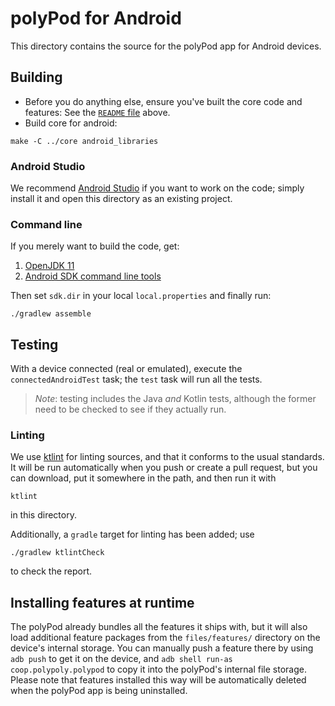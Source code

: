 # polyPod for Android

This directory contains the source for the polyPod app for Android devices.

## Building

- Before you do anything else, ensure you've built the core code and features: See
the [`README` file](../../README.md) above.
- Build core for android:

```
make -C ../core android_libraries
```

### Android Studio

We recommend [Android Studio] if you want to work on the code; simply install it
and open this directory as an existing project.

### Command line

If you merely want to build the code, get:

1. [OpenJDK 11]
2. [Android SDK command line tools]

Then set `sdk.dir` in your local `local.properties` and finally run:

```
./gradlew assemble
```

## Testing

With a device connected (real or emulated), execute the `connectedAndroidTest`
task; the `test` task will run all the tests.

> *Note*: testing includes the Java *and* Kotlin tests, although the former need
> to be checked to see if they actually run.

### Linting

We use [ktlint](https://github.com/pinterest/ktlint) for linting sources, and
that it conforms to the usual standards. It will be run automatically when
you push or create a pull request, but you can download, put it somewhere in the
path,  and then run it with

```
ktlint
```

in this directory.

Additionally, a `gradle` target for linting has been added; use

```shell
./gradlew ktlintCheck
```

to check the report.

## Installing features at runtime

The polyPod already bundles all the features it ships with, but it will also load
additional feature packages from the `files/features/` directory on the device's
internal storage. You can manually push a feature there by using `adb push` to
get it on the device, and `adb shell run-as coop.polypoly.polypod` to copy it
into the polyPod's internal file storage. Please note that features installed
this way will be automatically deleted when the polyPod app is being
uninstalled.

[Android Studio]: https://developer.android.com/studio
[Android SDK command line tools]: https://developer.android.com/studio/index.html#command-tools
[OpenJDK 11]: https://openjdk.java.net
